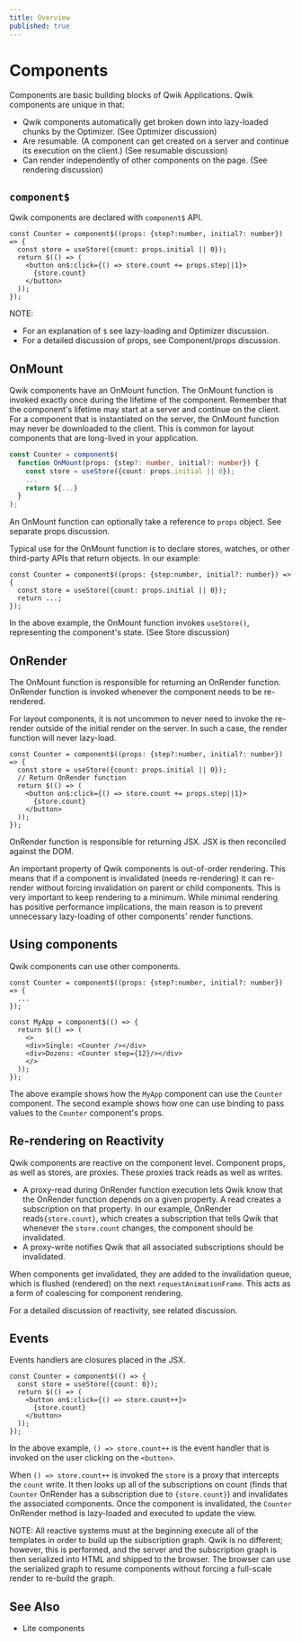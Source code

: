 ```yaml
---
title: Overview
published: true
---
```


# Components

Components are basic building blocks of Qwik Applications. Qwik components are unique in that:

- Qwik components automatically get broken down into lazy-loaded chunks by the Optimizer. (See Optimizer discussion)
- Are resumable. (A component can get created on a server and continue its execution on the client.) (See resumable discussion)
- Can render independently of other components on the page. (See rendering discussion)

## `component$`

Qwik components are declared with `component$` API.

```typescript=
const Counter = component$((props: {step?:number, initial?: number}) => {
  const store = useStore({count: props.initial || 0});
  return $(() => (
    <button on$:click={() => store.count += props.step||1}>
      {store.count}
    </button>
  ));
});
```

NOTE:

- For an explanation of `$` see lazy-loading and Optimizer discussion.
- For a detailed discussion of props, see Component/props discussion.

## OnMount

Qwik components have an OnMount function. The OnMount function is invoked exactly once during the lifetime of the component. Remember that the component's lifetime may start at a server and continue on the client. For a component that is instantiated on the server, the OnMount function may never be downloaded to the client. This is common for layout components that are long-lived in your application.

```typescript
const Counter = component$(
  function OnMount(props: {step?: number, initial?: number}) {
    const store = useStore({count: props.initial || 0});
    ...
    return ${...}
  }
);
```

An OnMount function can optionally take a reference to `props` object. See separate props discussion.

Typical use for the OnMount function is to declare stores, watches, or other third-party APIs that return objects. In our example:

```typescript=
const Counter = component$((props: {step:number, initial?: number}) => {
  const store = useStore({count: props.initial || 0});
  return ...;
});
```

In the above example, the OnMount function invokes `useStore()`, representing the component's state. (See Store discussion)

## OnRender

The OnMount function is responsible for returning an OnRender function. OnRender function is invoked whenever the component needs to be re-rendered.

For layout components, it is not uncommon to never need to invoke the re-render outside of the initial render on the server. In such a case, the render function will never lazy-load.

```typescript=
const Counter = component$((props: {step?:number, initial?: number}) => {
  const store = useStore({count: props.initial || 0});
  // Return OnRender function
  return $(() => (
    <button on$:click={() => store.count += props.step||1}>
      {store.count}
    </button>
  ));
});
```

OnRender function is responsible for returning JSX. JSX is then reconciled against the DOM.

An important property of Qwik components is out-of-order rendering. This means that if a component is invalidated (needs re-rendering) it can re-render without forcing invalidation on parent or child components. This is very important to keep rendering to a minimum. While minimal rendering has positive performance implications, the main reason is to prevent unnecessary lazy-loading of other components' render functions.

## Using components

Qwik components can use other components.

```typescript=
const Counter = component$((props: {step?:number, initial?: number}) => {
  ...
});

const MyApp = component$(() => {
  return $(() => (
    <>
    <div>Single: <Counter /></div>
    <div>Dozens: <Counter step={12}/></div>
    </>
  ));
});
```

The above example shows how the `MyApp` component can use the `Counter` component. The second example shows how one can use binding to pass values to the `Counter` component's props.

## Re-rendering on Reactivity

Qwik components are reactive on the component level. Component props, as well as stores, are proxies. These proxies track reads as well as writes.

- A proxy-read during OnRender function execution lets Qwik know that the OnRender function depends on a given property. A read creates a subscription on that property. In our example, OnRender reads`{store.count}`, which creates a subscription that tells Qwik that whenever the `store.count` changes, the component should be invalidated.
- A proxy-write notifies Qwik that all associated subscriptions should be invalidated.

When components get invalidated, they are added to the invalidation queue, which is flushed (rendered) on the next `requestAnimationFrame`. This acts as a form of coalescing for component rendering.

For a detailed discussion of reactivity, see related discussion.

## Events

Events handlers are closures placed in the JSX.

```typescript=
const Counter = component$(() => {
  const store = useStore({count: 0});
  return $(() => (
    <button on$:click={() => store.count++}>
      {store.count}
    </button>
  ));
});
```

In the above example, `() => store.count++` is the event handler that is invoked on the user clicking on the `<button>`.

When `() => store.count++` is invoked the `store` is a proxy that intercepts the `count` write. It then looks up all of the subscriptions on count (finds that `Counter` OnRender has a subscription due to `{store.count}`) and invalidates the associated components. Once the component is invalidated, the `Counter` OnRender method is lazy-loaded and executed to update the view.

NOTE: All reactive systems must at the beginning execute all of the templates in order to build up the subscription graph. Qwik is no different; however, this is performed, and the server and the subscription graph is then serialized into HTML and shipped to the browser. The browser can use the serialized graph to resume components without forcing a full-scale render to re-build the graph.

## See Also

- Lite components
